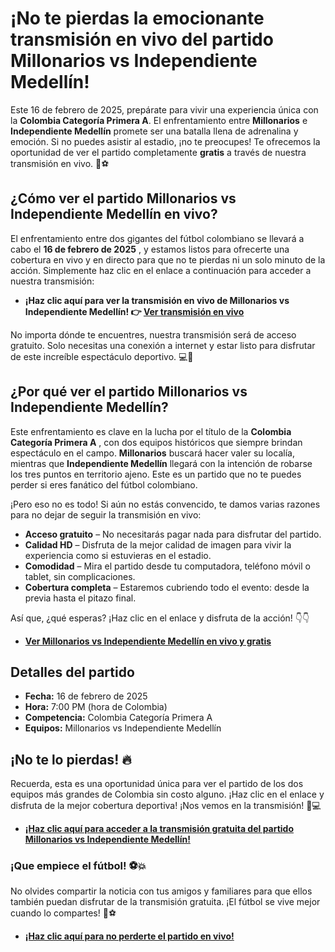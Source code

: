 # ¡No te pierdas la emocionante transmisión en vivo del partido Millonarios vs Independiente Medellín!

Este 16 de febrero de 2025, prepárate para vivir una experiencia única con la **Colombia Categoría Primera A**. El enfrentamiento entre **Millonarios** e **Independiente Medellín** promete ser una batalla llena de adrenalina y emoción. Si no puedes asistir al estadio, ¡no te preocupes! Te ofrecemos la oportunidad de ver el partido completamente **gratis** a través de nuestra transmisión en vivo. 🎥⚽

## ¿Cómo ver el partido Millonarios vs Independiente Medellín en vivo?

El enfrentamiento entre dos gigantes del fútbol colombiano se llevará a cabo el **16 de febrero de 2025** , y estamos listos para ofrecerte una cobertura en vivo y en directo para que no te pierdas ni un solo minuto de la acción. Simplemente haz clic en el enlace a continuación para acceder a nuestra transmisión:

- **¡Haz clic aquí para ver la transmisión en vivo de Millonarios vs Independiente Medellín! 👉 [Ver transmisión en vivo](https://tinyurl.com/livestreamfreeo?st=Millonarios+vs+Independiente+Medell%C3%ADn&si=gh)**

No importa dónde te encuentres, nuestra transmisión será de acceso gratuito. Solo necesitas una conexión a internet y estar listo para disfrutar de este increíble espectáculo deportivo. 💻📱

## ¿Por qué ver el partido Millonarios vs Independiente Medellín?

Este enfrentamiento es clave en la lucha por el título de la **Colombia Categoría Primera A** , con dos equipos históricos que siempre brindan espectáculo en el campo. **Millonarios** buscará hacer valer su localía, mientras que **Independiente Medellín** llegará con la intención de robarse los tres puntos en territorio ajeno. Este es un partido que no te puedes perder si eres fanático del fútbol colombiano.

¡Pero eso no es todo! Si aún no estás convencido, te damos varias razones para no dejar de seguir la transmisión en vivo:

- **Acceso gratuito** – No necesitarás pagar nada para disfrutar del partido.
- **Calidad HD** – Disfruta de la mejor calidad de imagen para vivir la experiencia como si estuvieras en el estadio.
- **Comodidad** – Mira el partido desde tu computadora, teléfono móvil o tablet, sin complicaciones.
- **Cobertura completa** – Estaremos cubriendo todo el evento: desde la previa hasta el pitazo final.

Así que, ¿qué esperas? ¡Haz clic en el enlace y disfruta de la acción! 👇👇

- **[Ver Millonarios vs Independiente Medellín en vivo y gratis](https://tinyurl.com/livestreamfreeo?st=Millonarios+vs+Independiente+Medell%C3%ADn&si=gh)**

## Detalles del partido

- **Fecha:** 16 de febrero de 2025
- **Hora:** 7:00 PM (hora de Colombia)
- **Competencia:** Colombia Categoría Primera A
- **Equipos:** Millonarios vs Independiente Medellín

## ¡No te lo pierdas! 🔥

Recuerda, esta es una oportunidad única para ver el partido de los dos equipos más grandes de Colombia sin costo alguno. ¡Haz clic en el enlace y disfruta de la mejor cobertura deportiva! ¡Nos vemos en la transmisión! 📱💻

- **[¡Haz clic aquí para acceder a la transmisión gratuita del partido Millonarios vs Independiente Medellín!](https://tinyurl.com/livestreamfreeo?st=Millonarios+vs+Independiente+Medell%C3%ADn&si=gh)**

### ¡Que empiece el fútbol! ⚽💥

No olvides compartir la noticia con tus amigos y familiares para que ellos también puedan disfrutar de la transmisión gratuita. ¡El fútbol se vive mejor cuando lo compartes! 👏⚽

- **[¡Haz clic aquí para no perderte el partido en vivo!](https://tinyurl.com/livestreamfreeo?st=Millonarios+vs+Independiente+Medell%C3%ADn&si=gh)**
